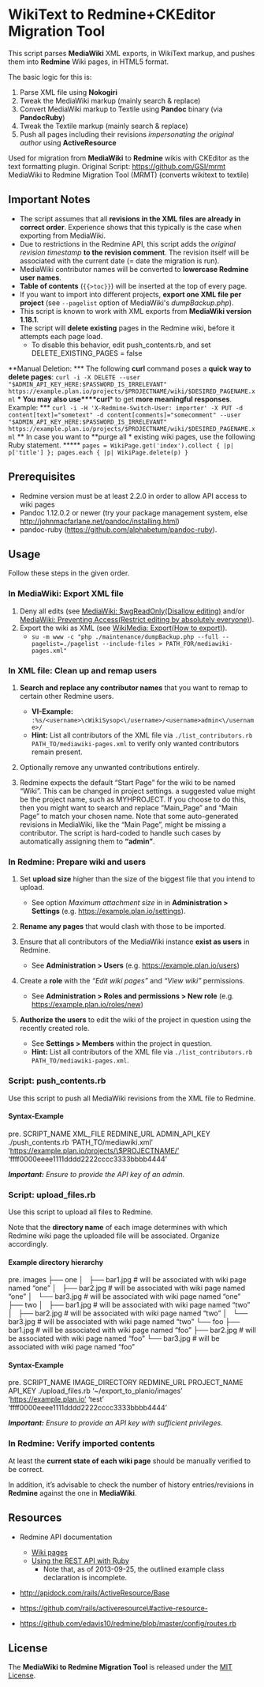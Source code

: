 WikiText to Redmine+CKEditor Migration Tool
===================================================

This script parses **MediaWiki** XML exports, in WikiText markup, and pushes them into **Redmine** Wiki pages, in HTML5 format.

The basic logic for this is:

1.  Parse XML file using **Nokogiri**
2.  Tweak the MediaWiki markup (mainly search & replace)
3.  Convert MediaWiki markup to Textile using **Pandoc** binary (via **PandocRuby**)
4.  Tweak the Textile markup (mainly search & replace)
5.  Push all pages including their revisions *impersonating the original author* using **ActiveResource**

Used for migration from **MediaWiki** to **Redmine** wikis with CKEditor as the text formatting plugin.
Original Script: https://github.com/GSI/mrmt MediaWiki to Redmine Migration Tool (MRMT) (converts wikitext to textile)

Important Notes
---------------

-   The script assumes that all **revisions in the XML files are already in correct order**. Experience shows that this typically is the case when exporting from MediaWiki.
-   Due to restrictions in the Redmine API, this script adds the *original revision timestamp* **to the revision comment**. The revision itself will be associated with the current date (= date the migration is run).
-   MediaWiki contributor names will be converted to **lowercase Redmine user names**.
-   **Table of contents** (`{{>toc}}`) will be inserted at the top of every page.
-   If you want to import into different projects, **export one XML file per project** (see `--pagelist` option of MediaWiki's *dumpBackup.php*).
-   This script is known to work with XML exports from **MediaWiki version 1.18.1**.
-   The script will **delete existing** pages in the Redmine wiki, before it attempts each page load.
    -   To disable this behavior, edit push\_contents.rb, and set DELETE\_EXISTING\_PAGES = false

**Manual Deletion:
**\* The following **curl** command poses a **quick way to delete pages**: `curl -i -X DELETE --user "$ADMIN_API_KEY_HERE:$PASSWORD_IS_IRRELEVANT" https://example.plan.io/projects/$PROJECTNAME/wiki/$DESIRED_PAGENAME.xml`
**\* You may also use****curl**\* to get **more meaningful responses**. Example:
**\* `curl -i -H 'X-Redmine-Switch-User: importer' -X PUT -d content[text]="sometext" -d content[comments]="somecomment" --user "$ADMIN_API_KEY_HERE:$PASSWORD_IS_IRRELEVANT" https://example.plan.io/projects/$PROJECTNAME/wiki/$DESIRED_PAGENAME.xml`
** In case you want to **purge all \* existing wiki pages, use the following Ruby statement.
****\* `pages = WikiPage.get('index').collect { |p| p['title'] }; pages.each { |p| WikiPage.delete(p) }`


## Prerequisites
- Redmine version must be at least 2.2.0 in order to allow API access to wiki pages
- Pandoc 1.12.0.2 or newer (try your package management system, else http://johnmacfarlane.net/pandoc/installing.html)
- pandoc-ruby (https://github.com/alphabetum/pandoc-ruby).

Usage
-----

Follow these steps in the given order.

### In MediaWiki: Export XML file

1.  Deny all edits (see [MediaWiki: \$wgReadOnly(Disallow editing)](https://www.mediawiki.org/wiki/Manual:$wgReadOnly) and/or [MediaWiki: Preventing Access(Restrict editing by absolutely everyone)](https://www.mediawiki.org/wiki/Manual:Preventing_access#Restrict_editing_by_absolutely_everyone)).
2.  Export the wiki as XML (see [WikiMedia: Export(How to export)](https://meta.wikimedia.org/wiki/Help:Export#How_to_export)).
    - `su -m www -c "php ./maintenance/dumpBackup.php --full --pagelist=./pagelist --include-files > PATH_FOR/mediawiki-pages.xml"`

### In XML file: Clean up and remap users

1.  **Search and replace any contributor names** that you want to remap to certain other Redmine users.
    -   **VI-Example:** `:%s/<username>\cWikiSysop<\/username>/<username>admin<\/username>/`
    -   **Hint:** List all contributors of the XML file via `./list_contributors.rb PATH_TO/mediawiki-pages.xml` to verify only wanted contributors remain present.

2.  Optionally remove any unwanted contributions entirely.
3.  Redmine expects the default “Start Page” for the wiki to be named “Wiki”. This can be changed in project settings. a suggested value might be
     the project name, such as MYHPROJECT. If you choose to do this, then you might want to search and replace “Main\_Page” and “Main Page” to match your chosen name.
    Note that some auto-generated revisions in MediaWiki, like the “Main Page”, might be missing a contributor. The script is hard-coded to handle such cases by automatically assigning them to **“admin”**.

### In Redmine: Prepare wiki and users

1.  Set **upload size** higher than the size of the biggest file that you intend to upload.
    -   See option *Maximum attachment size* in in **Administration \> Settings** (e.g. https://example.plan.io/settings).

2.  **Rename any pages** that would clash with those to be imported.
3.  Ensure that all contributors of the MediaWiki instance **exist as users** in Redmine.
    -   See **Administration \> Users** (e.g. https://example.plan.io/users)

4.  Create a **role** with the *“Edit wiki pages”* and *“View wiki”* permissions.
    -   See **Administration \> Roles and permissions \> New role** (e.g. https://example.plan.io/roles/new)

5.  **Authorize the users** to edit the wiki of the project in question using the recently created role.
    -   See **Settings \> Members** within the project in question.
    -   **Hint:** List all contributors of the XML file via `./list_contributors.rb PATH_TO/mediawiki-pages.xml`.

### Script: push\_contents.rb

Use this script to push all MediaWiki revisions from the XML file to Redmine.

#### Syntax-Example

pre. SCRIPT\_NAME XML\_FILE REDMINE\_URL ADMIN\_API\_KEY
./push\_contents.rb ‘PATH\_TO/mediawiki.xml’ ‘https://example.plan.io/projects/\$PROJECTNAME/’ ‘ffff0000eeee1111dddd2222cccc3333bbbb4444’

***Important:** Ensure to provide the API key of an admin.*

### Script: upload\_files.rb

Use this script to upload all files to Redmine.

Note that the **directory name** of each image determines with which Redmine wiki page the uploaded file will be associated. Organize accordingly.

#### Example directory hierarchy

pre. images
├── one
│   ├── bar1.jpg \# will be associated with wiki page named “one”
│   ├── bar2.jpg \# will be associated with wiki page named “one”
│   └── bar3.jpg \# will be associated with wiki page named “one”
├── two
│   ├── bar1.jpg \# will be associated with wiki page named “two”
│   ├── bar2.jpg \# will be associated with wiki page named “two”
│   └── bar3.jpg \# will be associated with wiki page named “two”
└── foo
 ├── bar1.jpg \# will be associated with wiki page named “foo”
 ├── bar2.jpg \# will be associated with wiki page named “foo”
 └── bar3.jpg \# will be associated with wiki page named “foo”

#### Syntax-Example

pre. SCRIPT\_NAME IMAGE\_DIRECTORY REDMINE\_URL PROJECT\_NAME API\_KEY
./upload\_files.rb ‘\~/export\_to\_planio/images’ ‘https://example.plan.io’ ‘test’ ‘ffff0000eeee1111dddd2222cccc3333bbbb4444’

***Important:** Ensure to provide an API key with sufficient privileges.*

### In Redmine: Verify imported contents

At least the **current state of each wiki page** should be manually verified to be correct.

In addition, it’s advisable to check the number of history entries/revisions in **Redmine** against the one in **MediaWiki**.

Resources
---------

-   Redmine API documentation
    -   [Wiki pages](http://www.redmine.org/projects/redmine/wiki/Rest_WikiPages)
    -   [Using the REST API with Ruby](http://www.redmine.org/projects/redmine/wiki/Rest_api_with_ruby)
        -   Note that, as of 2013-09-25, the outlined example class declaration is incomplete.

-   http://apidock.com/rails/ActiveResource/Base
-   https://github.com/rails/activeresource\#active-resource-
-   https://github.com/edavis10/redmine/blob/master/config/routes.rb

License
-------

The **MediaWiki to Redmine Migration Tool** is released under the [MIT License](http://www.opensource.org/licenses/MIT).
